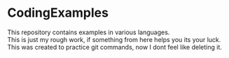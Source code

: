 # CodingExamples
This repository contains examples in various languages.  
This is just my rough work, if something from here helps you its your luck.  
This was created to practice git commands, now I dont feel like deleting it.  

